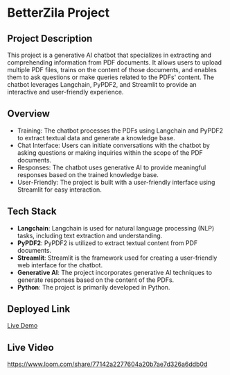 # BetterZila Project

## Project Description
This project is a generative AI chatbot that specializes in extracting and comprehending information from PDF documents. It allows users to upload multiple PDF files, trains on the content of those documents, and enables them to ask questions or make queries related to the PDFs' content. The chatbot leverages Langchain, PyPDF2, and Streamlit to provide an interactive and user-friendly experience.

## Overview
- Training: The chatbot processes the PDFs using Langchain and PyPDF2 to extract textual data and generate a knowledge base.
- Chat Interface: Users can initiate conversations with the chatbot by asking questions or making inquiries within the scope of the PDF documents.
- Responses: The chatbot uses generative AI to provide meaningful responses based on the trained knowledge base.
- User-Friendly: The project is built with a user-friendly interface using Streamlit for easy interaction.

## Tech Stack
- **Langchain**: Langchain is used for natural language processing (NLP) tasks, including text extraction and understanding.
- **PyPDF2**: PyPDF2 is utilized to extract textual content from PDF documents.
- **Streamlit**: Streamlit is the framework used for creating a user-friendly web interface for the chatbot.
- **Generative AI**: The project incorporates generative AI techniques to generate responses based on the content of the PDFs.
- **Python**: The project is primarily developed in Python.

## Deployed Link
[Live Demo](https://betterzila-shashank.streamlit.app/)

## Live Video 

https://www.loom.com/share/77142a2277604a20b7ae7d326a6ddb0d